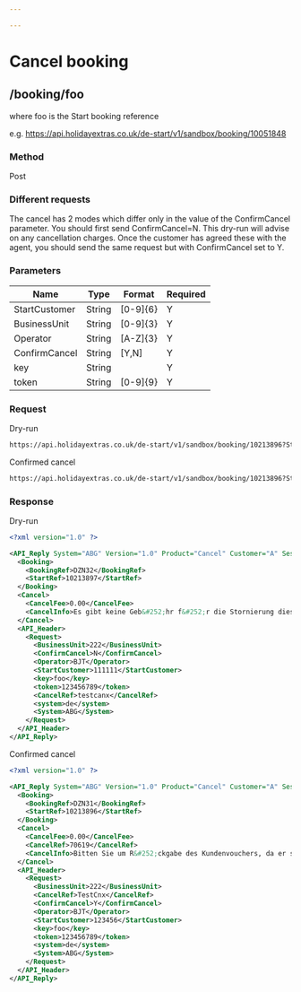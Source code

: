 ```yaml
---

---
```


# Cancel booking

## /booking/foo

where foo is the Start booking reference

e.g. https://api.holidayextras.co.uk/de-start/v1/sandbox/booking/10051848



### Method

Post



### Different requests

The cancel has 2 modes which differ only in the value of the ConfirmCancel parameter. You should first send ConfirmCancel=N. This dry-run will advise on any cancellation charges. Once the customer has agreed these with the agent, you should send the same request but with ConfirmCancel set to Y.


### Parameters

 | Name          | Type   | Format   | Required |
 | ----          | ----   | ------   | -------- |
 | StartCustomer | String | [0-9]{6} | Y        |
 | BusinessUnit  | String | [0-9]{3} | Y        |
 | Operator      | String | [A-Z]{3} | Y        |
 | ConfirmCancel | String | [Y,N]    | Y        |
 | key           | String |          | Y        |
 | token         | String | [0-9]{9} | Y        |





### Request

Dry-run
```html
https://api.holidayextras.co.uk/de-start/v1/sandbox/booking/10213896?StartCustomer=111111&BusinessUnit=222&Operator=BJT&key=mytestkey&ConfirmCancel=N&CancelRef=TestCnx
```

Confirmed cancel
```html
https://api.holidayextras.co.uk/de-start/v1/sandbox/booking/10213896?StartCustomer=111111&BusinessUnit=222&Operator=BJT&key=mytestkey&CancelRef=HolidayCancelled&ConfirmCancel=Y
```



### Response

Dry-run
```xml
<?xml version="1.0" ?>

<API_Reply System="ABG" Version="1.0" Product="Cancel" Customer="A" Session="123456789" RequestCode="9" Result="OK">
  <Booking>
    <BookingRef>DZN32</BookingRef>
    <StartRef>10213897</StartRef>
  </Booking>
  <Cancel>
    <CancelFee>0.00</CancelFee>
    <CancelInfo>Es gibt keine Geb&#252;hr f&#252;r die Stornierung dieser Buchung</CancelInfo>
  </Cancel>
  <API_Header>
    <Request>
      <BusinessUnit>222</BusinessUnit>
      <ConfirmCancel>N</ConfirmCancel>
      <Operator>BJT</Operator>
      <StartCustomer>111111</StartCustomer>
      <key>foo</key>
      <token>123456789</token>
      <CancelRef>testcanx</CancelRef>
      <system>de</system>
      <System>ABG</System>
    </Request>
  </API_Header>
</API_Reply>
```

Confirmed cancel
```xml
<?xml version="1.0" ?>

<API_Reply System="ABG" Version="1.0" Product="Cancel" Customer="A" Session="123456789" RequestCode="9" Result="OK">
  <Booking>
    <BookingRef>DZN31</BookingRef>
    <StartRef>10213896</StartRef>
  </Booking>
  <Cancel>
    <CancelFee>0.00</CancelFee>
    <CancelRef>70619</CancelRef>
    <CancelInfo>Bitten Sie um R&#252;ckgabe des Kundenvouchers, da er seine G&#252;ltigkeit nicht verliert</CancelInfo>
  </Cancel>
  <API_Header>
    <Request>
      <BusinessUnit>222</BusinessUnit>
      <CancelRef>TestCnx</CancelRef>
      <ConfirmCancel>Y</ConfirmCancel>
      <Operator>BJT</Operator>
      <StartCustomer>123456</StartCustomer>
      <key>foo</key>
      <token>123456789</token>
      <system>de</system>
      <System>ABG</System>
    </Request>
  </API_Header>
</API_Reply>
```
